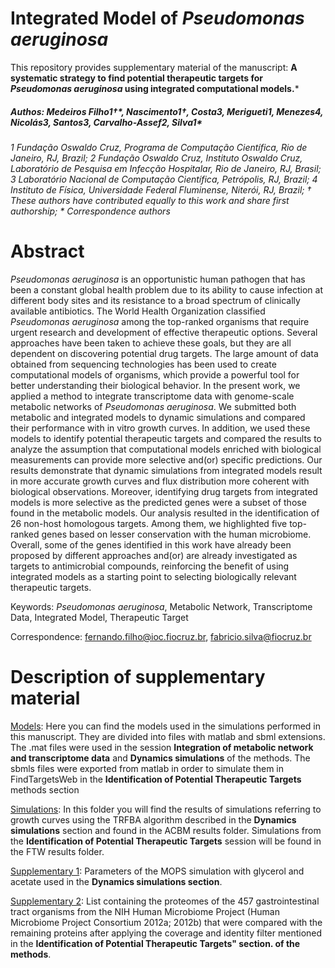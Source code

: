 # Integrated Model of *Pseudomonas aeruginosa*

This repository provides supplementary material of the manuscript: **A systematic strategy to find potential therapeutic targets for *Pseudomonas aeruginosa* using integrated computational models.*** 
##### Authos: Medeiros Filho1†\*, Nascimento1†, Costa3, Merigueti1, Menezes4, Nicolás3, Santos3, Carvalho-Assef2, Silva1\*

######  1 Fundação Oswaldo Cruz, Programa de Computação Científica, Rio de Janeiro, RJ, Brazil; 2 Fundação Oswaldo Cruz, Instituto Oswaldo Cruz, Laboratório de Pesquisa em Infecção Hospitalar, Rio de Janeiro, RJ, Brasil; 3 Laboratório Nacional de Computação Científica, Petrópolis, RJ, Brazil; 4 Instituto de Física, Universidade Federal Fluminense, Niterói, RJ, Brazil; † These authors have contributed equally to this work and share first authorship; \* Correspondence authors

# Abstract 

*Pseudomonas aeruginosa* is an opportunistic human pathogen that has been a constant global health problem due to its ability to cause infection at different body sites and its resistance to a broad spectrum of clinically available antibiotics. The World Health Organization classified *Pseudomonas aeruginosa* among the top-ranked organisms that require urgent research and development of effective therapeutic options. Several approaches have been taken to achieve these goals, but they are all dependent on discovering  potential drug targets. The large amount of data obtained from sequencing technologies has been used to create computational models of organisms, which provide a powerful tool for better understanding their biological behavior. In the present work, we applied a method to integrate transcriptome data with genome-scale metabolic networks of *Pseudomonas aeruginosa*. We submitted both metabolic and integrated models to dynamic simulations and compared their performance with in vitro growth curves. In addition, we used these models to identify potential therapeutic targets and compared the results to analyze the assumption that computational models enriched with biological measurements can provide  more selective and(or) specific predictions. Our results demonstrate that dynamic simulations from integrated models result in more accurate growth curves and flux distribution more coherent with biological observations. Moreover, identifying  drug targets from integrated models is more selective as the predicted genes were a subset of those found in the metabolic models. Our analysis resulted in the identification of 26 non-host homologous targets. Among them, we highlighted five top-ranked genes based on lesser conservation with the human microbiome. Overall, some of the genes identified in this work have already been proposed by different approaches and(or) are already investigated as targets to antimicrobial compounds, reinforcing the benefit of using  integrated models as a starting point to selecting  biologically relevant therapeutic targets. 

Keywords: *Pseudomonas aeruginosa*, Metabolic  Network, Transcriptome  Data, Integrated Model, Therapeutic Target

Correspondence: fernando.filho@ioc.fiocruz.br, fabricio.silva@fiocruz.br 

# Description of supplementary material

[Models](https://github.com/medeirosfilho1/Integration-paeruginosa/tree/main/models): Here you can find the models used in the simulations performed in this manuscript. They are divided into files with matlab and sbml extensions. The .mat files were used in the session **Integration of metabolic network and transcriptome data** and **Dynamics simulations** of the methods. The sbmls files were exported from matlab in order to simulate them in FindTargetsWeb in the **Identification of Potential Therapeutic Targets** methods section

[Simulations](https://github.com/medeirosfilho1/Integration-paeruginosa/tree/main/Simulations): In this folder you will find the results of simulations referring to growth curves using the TRFBA algorithm described in the **Dynamics simulations** section and found in the ACBM results folder. Simulations from the **Identification of Potential Therapeutic Targets** session will be found in the FTW results folder.

[Supplementary 1](https://github.com/medeirosfilho1/Integration-paeruginosa/blob/main/Supplementary_1.pdf): Parameters of the MOPS simulation with glycerol and acetate used in the **Dynamics simulations section**.

[Supplementary 2](https://github.com/medeirosfilho1/Integration-paeruginosa/blob/main/Supplementary_2.csv): List containing the proteomes of the 457 gastrointestinal tract organisms from the NIH Human Microbiome Project (Human Microbiome Project Consortium 2012a; 2012b) that were compared with the remaining proteins after applying the coverage and identity filter mentioned in the **Identification of Potential Therapeutic Targets" section. of the methods**.

